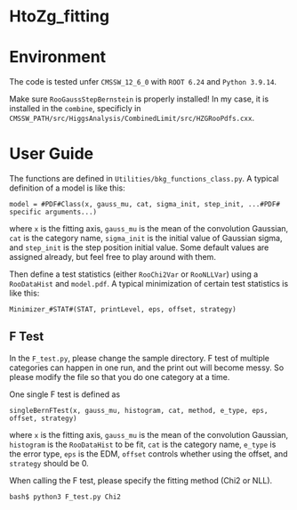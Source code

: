 # HtoZg_fitting

# Environment
The code is tested unfer `CMSSW_12_6_0` with `ROOT 6.24` and `Python 3.9.14`. 

Make sure `RooGaussStepBernstein` is properly installed! In my case, it is installed in the `combine`, specificly in `CMSSW_PATH/src/HiggsAnalysis/CombinedLimit/src/HZGRooPdfs.cxx`.

# User Guide
The functions are defined in `Utilities/bkg_functions_class.py`. A typical definition of a model is like this: 
```
model = #PDF#Class(x, gauss_mu, cat, sigma_init, step_init, ...#PDF# specific arguments...)
```
where `x` is the fitting axis, `gauss_mu` is the mean of the convolution Gaussian, `cat` is the category name, `sigma_init` is the initial value of Gaussian sigma, and `step_init` is the step position initial value. Some default values are assigned already, but feel free to play around with them.

Then define a test statistics (either `RooChi2Var` or `RooNLLVar`) using a `RooDataHist` and `model.pdf`. A typical minimization of certain test statistics is like this:
```
Minimizer_#STAT#(STAT, printLevel, eps, offset, strategy)
```

## F Test
In the `F_test.py`, please change the sample directory. F test of multiple categories can happen in one run, and the print out will become messy. So please modify the file so that you do one category at a time. 

One single F test is defined as
```
singleBernFTest(x, gauss_mu, histogram, cat, method, e_type, eps, offset, strategy)
```
where `x` is the fitting axis, `gauss_mu` is the mean of the convolution Gaussian, `histogram` is the `RooDataHist` to be fit, `cat` is the category name, `e_type` is the error type, `eps` is the EDM, `offset` controls whether using the offset, and `strategy` should be 0.

When calling the F test, please specify the fitting method (Chi2 or NLL).
```
bash$ python3 F_test.py Chi2
```
